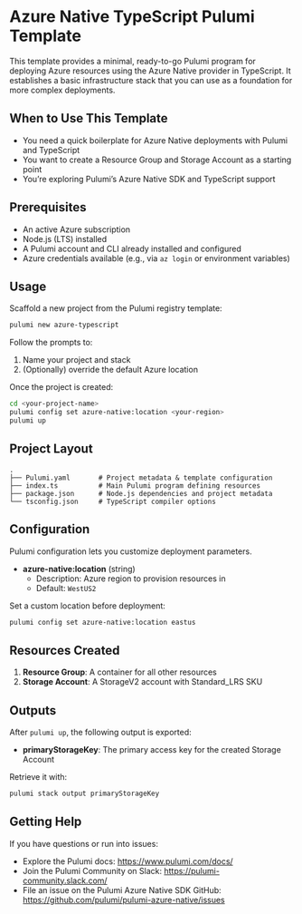  # Azure Native TypeScript Pulumi Template

 This template provides a minimal, ready-to-go Pulumi program for deploying Azure resources using the Azure Native provider in TypeScript. It establishes a basic infrastructure stack that you can use as a foundation for more complex deployments.

 ## When to Use This Template

 - You need a quick boilerplate for Azure Native deployments with Pulumi and TypeScript
 - You want to create a Resource Group and Storage Account as a starting point
 - You’re exploring Pulumi’s Azure Native SDK and TypeScript support

 ## Prerequisites

 - An active Azure subscription
 - Node.js (LTS) installed
 - A Pulumi account and CLI already installed and configured
 - Azure credentials available (e.g., via `az login` or environment variables)

 ## Usage

 Scaffold a new project from the Pulumi registry template:
 ```bash
 pulumi new azure-typescript
 ```

 Follow the prompts to:
 1. Name your project and stack
 2. (Optionally) override the default Azure location

 Once the project is created:
 ```bash
 cd <your-project-name>
 pulumi config set azure-native:location <your-region>
 pulumi up
 ```

 ## Project Layout

 ```
 .
 ├── Pulumi.yaml       # Project metadata & template configuration
 ├── index.ts          # Main Pulumi program defining resources
 ├── package.json      # Node.js dependencies and project metadata
 └── tsconfig.json     # TypeScript compiler options
 ```

 ## Configuration

 Pulumi configuration lets you customize deployment parameters.

 - **azure-native:location** (string)
   - Description: Azure region to provision resources in
   - Default: `WestUS2`

 Set a custom location before deployment:
 ```bash
 pulumi config set azure-native:location eastus
 ```

 ## Resources Created

 1. **Resource Group**: A container for all other resources
 2. **Storage Account**: A StorageV2 account with Standard_LRS SKU

 ## Outputs

 After `pulumi up`, the following output is exported:
 - **primaryStorageKey**: The primary access key for the created Storage Account

 Retrieve it with:
 ```bash
 pulumi stack output primaryStorageKey
 ```


 ## Getting Help

 If you have questions or run into issues:
 - Explore the Pulumi docs: https://www.pulumi.com/docs/
 - Join the Pulumi Community on Slack: https://pulumi-community.slack.com/
 - File an issue on the Pulumi Azure Native SDK GitHub: https://github.com/pulumi/pulumi-azure-native/issues
